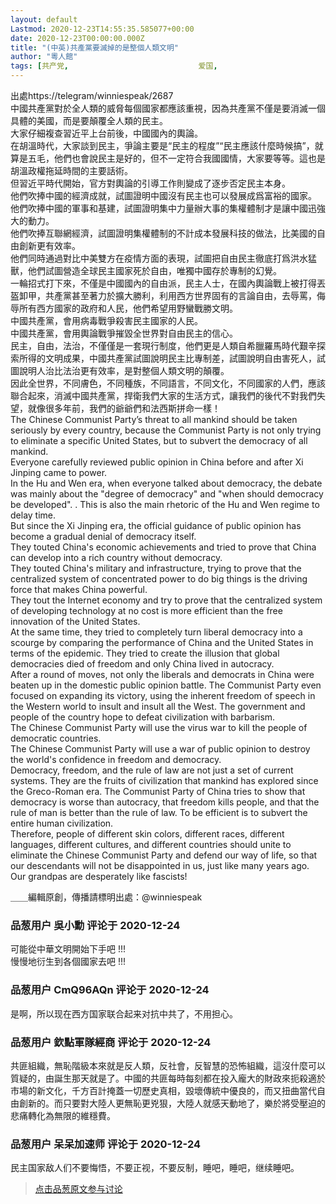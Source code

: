 ```yaml
---
layout: default
Lastmod: 2020-12-23T14:55:35.585077+00:00
date: 2020-12-23T00:00:00.000Z
title: "(中英)共產黨要滅掉的是整個人類文明"
author: "粵人館"
tags: [共产党,								爱国,								日常]
---
```


出處https://telegram/winniespeak/2687  
中國共產黨對於全人類的威脅每個國家都應該重視，因為共產黨不僅是要消滅一個具體的美國，而是要顛覆全人類的民主。  
大家仔細複查習近平上台前後，中國國內的輿論。  
在胡溫時代，大家談到民主，爭論主要是“民主的程度”“民主應該什麼時候搞”，就算是五毛，他們也會說民主是好的，但不一定符合我國國情，大家要等等。這也是胡溫政權拖延時間的主要話術。  
但習近平時代開始，官方對輿論的引導工作則變成了逐步否定民主本身。  
他們吹捧中國的經濟成就，試圖證明中國沒有民主也可以發展成爲富裕的國家。  
他們吹捧中國的軍事和基建，試圖證明集中力量辦大事的集權體制才是讓中國迅強大的動力。  
他們吹捧互聯網經濟，試圖證明集權體制的不計成本發展科技的做法，比美國的自由創新更有效率。  
他們同時通過對比中美雙方在疫情方面的表現，試圖把自由民主徹底打爲洪水猛獸，他們試圖營造全球民主國家死於自由，唯獨中國存於專制的幻覺。  
一輪招式打下來，不僅是中國國內的自由派，民主人士，在國內輿論戰上被打得丟盔卸甲，共產黨甚至著力於擴大勝利，利用西方世界固有的言論自由，去辱罵，侮辱所有西方國家的政府和人民，他們希望用野蠻戰勝文明。  
中國共產黨，會用病毒戰爭殺害民主國家的人民。  
中國共產黨，會用輿論戰爭摧毀全世界對自由民主的信心。  
民主，自由，法治，不僅僅是一套現行制度，他們更是人類自希臘羅馬時代艱辛探索所得的文明成果，中國共產黨試圖說明民主比專制差，試圖說明自由害死人，試圖說明人治比法治更有效率，是對整個人類文明的顛覆。  
因此全世界，不同膚色，不同種族，不同語言，不同文化，不同國家的人們，應該聯合起來，消滅中國共產黨，捍衛我們大家的生活方式，讓我們的後代不對我們失望，就像很多年前，我們的爺爺們和法西斯拼命一樣！  
The Chinese Communist Party’s threat to all mankind should be taken seriously by every country, because the Communist Party is not only trying to eliminate a specific United States, but to subvert the democracy of all mankind.  
Everyone carefully reviewed public opinion in China before and after Xi Jinping came to power.  
In the Hu and Wen era, when everyone talked about democracy, the debate was mainly about the "degree of democracy" and "when should democracy be developed". . This is also the main rhetoric of the Hu and Wen regime to delay time.  
But since the Xi Jinping era, the official guidance of public opinion has become a gradual denial of democracy itself.  
They touted China's economic achievements and tried to prove that China can develop into a rich country without democracy.  
They touted China's military and infrastructure, trying to prove that the centralized system of concentrated power to do big things is the driving force that makes China powerful.  
They tout the Internet economy and try to prove that the centralized system of developing technology at no cost is more efficient than the free innovation of the United States.  
At the same time, they tried to completely turn liberal democracy into a scourge by comparing the performance of China and the United States in terms of the epidemic. They tried to create the illusion that global democracies died of freedom and only China lived in autocracy.  
After a round of moves, not only the liberals and democrats in China were beaten up in the domestic public opinion battle. The Communist Party even focused on expanding its victory, using the inherent freedom of speech in the Western world to insult and insult all the West. The government and people of the country hope to defeat civilization with barbarism.  
The Chinese Communist Party will use the virus war to kill the people of democratic countries.  
The Chinese Communist Party will use a war of public opinion to destroy the world's confidence in freedom and democracy.  
Democracy, freedom, and the rule of law are not just a set of current systems. They are the fruits of civilization that mankind has explored since the Greco-Roman era. The Communist Party of China tries to show that democracy is worse than autocracy, that freedom kills people, and that the rule of man is better than the rule of law. To be efficient is to subvert the entire human civilization.  
Therefore, people of different skin colors, different races, different languages, different cultures, and different countries should unite to eliminate the Chinese Communist Party and defend our way of life, so that our descendants will not be disappointed in us, just like many years ago. Our grandpas are desperately like fascists!  
  
＿＿編輯原創，傳播請標明出處：@winniespeak

            
### 品葱用户 **吳小勳** 评论于 2020-12-24
        
可能從中華文明開始下手吧 !!!  
慢慢地衍生到各個國家去吧 !!!
        


            
### 品葱用户 **CmQ96AQn** 评论于 2020-12-24
        
是啊，所以现在西方国家联合起来对抗中共了，不用担心。
        


            
### 品葱用户 **欽點軍隊經商** 评论于 2020-12-24
        
共匪組織，無恥階級本來就是反人類，反社會，反智慧的恐怖組織，這沒什麼可以質疑的，由誕生那天就是了。中國的共匪每時每刻都在投入龐大的財政來扼殺適於市場的新文化，千方百計掩蓋一切歷史真相，毀壞傳統中優良的，而又扭曲當代自由創新的。而只要對大陸人更無恥更兇狠，大陸人就感天動地了，樂於將受壓迫的悲痛轉化為無限的維穩費。
        


            
### 品葱用户 **呆呆加速师** 评论于 2020-12-24
        
民主国家敌人们不要悔悟，不要正视，不要反制，睡吧，睡吧，继续睡吧。
        






> [点击品葱原文参与讨论](https://pincong.rocks/article/27732)

